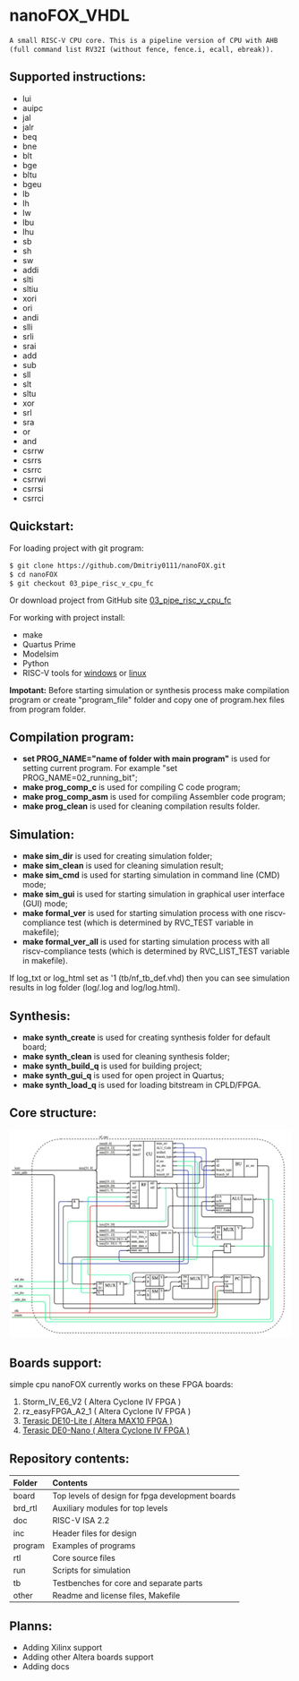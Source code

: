 # **nanoFOX_VHDL**
    A small RISC-V CPU core. This is a pipeline version of CPU with AHB (full command list RV32I (without fence, fence.i, ecall, ebreak)).
    
## Supported instructions:
*   lui
*   auipc
*   jal
*   jalr
*   beq
*   bne
*   blt
*   bge
*   bltu
*   bgeu
*   lb
*   lh
*   lw
*   lbu
*   lhu
*   sb
*   sh
*   sw
*   addi
*   slti
*   sltiu
*   xori
*   ori
*   andi
*   slli
*   srli
*   srai
*   add
*   sub
*   sll
*   slt
*   sltu
*   xor
*   srl
*   sra
*   or
*   and
*   csrrw
*   csrrs
*   csrrc
*   csrrwi
*   csrrsi
*   csrrci

## Quickstart:
For loading project with git program:

    $ git clone https://github.com/Dmitriy0111/nanoFOX.git 
    $ cd nanoFOX 
    $ git checkout 03_pipe_risc_v_cpu_fc

Or download project from GitHub site <a href="https://github.com/Dmitriy0111/nanoFOX">03_pipe_risc_v_cpu_fc</a>

For working with project install:
*   make
*   Quartus Prime
*   Modelsim
*   Python
*   RISC-V tools for <a href="https://">windows</a> or <a href="https://">linux</a>

**Impotant:** Before starting simulation or synthesis process make compilation program or create "program_file" folder and copy one of program.hex files from program folder.

## Compilation program:
*   **set PROG_NAME="name of folder with main program"** is used for setting current program. For example "set PROG_NAME=02_running_bit";
*   **make prog_comp_c** is used for compiling C code program;
*   **make prog_comp_asm** is used for compiling Assembler code program;
*   **make prog_clean** is used for cleaning compilation results folder.

## Simulation:
*   **make sim_dir** is used for creating simulation folder;
*   **make sim_clean** is used for cleaning simulation result;
*   **make sim_cmd** is used for starting simulation in command line (CMD) mode;
*   **make sim_gui** is used for starting simulation in graphical user interface (GUI) mode;
*   **make formal_ver** is used for starting simulation process with one riscv-compliance test (which is determined by RVC_TEST variable in makefile);
*   **make formal_ver_all** is used for starting simulation process with all riscv-compliance tests (which is determined by RVC_LIST_TEST variable in makefile).

If log_txt or log_html set as '1 (tb/nf_tb_def.vhd) then you can see simulation results in log folder (log/.log and log/log.html).

## Synthesis:
*   **make synth_create** is used for creating synthesis folder for default board;
*   **make synth_clean** is used for cleaning synthesis folder;
*   **make synth_build_q** is used for building project;
*   **make synth_gui_q** is used for open project in Quartus;
*   **make synth_load_q** is used for loading bitstream in CPLD/FPGA.

## Core structure:
![cpu_system](doc/cpu_system.jpg)

## Boards support:
simple cpu nanoFOX currently works on these FPGA boards:
<ol>
<li>Storm_IV_E6_V2 ( Altera Cyclone IV FPGA )</li>
<li>rz_easyFPGA_A2_1 ( Altera Cyclone IV FPGA )</li>
<li><a href="https://www.terasic.com.tw/cgi-bin/page/archive.pl?Language=English&CategoryNo=234&No=1021">Terasic DE10-Lite ( Altera MAX10 FPGA )</a></li>
<li><a href="https://www.terasic.com.tw/cgi-bin/page/archive.pl?No=593">Terasic DE0-Nano ( Altera Cyclone IV FPGA )</a></li>
</ol>

## Repository contents:
| Folder        | Contents                                          |
| :------------ | :------------------------------------------------ |
| board         | Top levels of design for fpga development boards  |
| brd_rtl       | Auxiliary modules for top levels                  |
| doc           | RISC-V ISA 2.2                                    |
| inc           | Header files for design                           |
| program       | Examples of programs                              |
| rtl           | Core source files                                 |
| run           | Scripts for simulation                            |
| tb            | Testbenches for core and separate parts           |
| other         | Readme and license files, Makefile                |

## Planns:
*   Adding Xilinx support
*   Adding other Altera boards support
*   Adding docs
